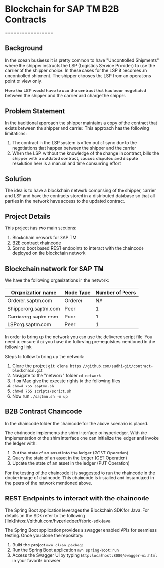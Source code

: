 # Blockchain for SAP TM B2B Contracts
=================

## Background

In the ocean business it is pretty common to have "Uncontrolled Shipments" where the shipper instructs the LSP (Logistics Service Provider) to use the carrier of the shipper choice. In these cases for the LSP it becomes an uncontrolled shipment. The shipper chooses the LSP from an operations point of view only.

Here the LSP would have to use the contract that has been negotiated between the shipper and the carrier and charge the shipper.

## Problem Statement

In the traditional approach the shipper maintains a copy of the contract that exists between the shipper and carrier. This approach has the following limitations:
1. The contract in the LSP system is often out of sync due to the negotiations that happen between the shipper and the carrier
2. When the LSP, without the knowledge of the change in contract, bills the shipper with a outdated contract, causes disputes and dispute resolution here is a manual and time consuming effort

## Solution

The idea is to have a blockchain network comprising of the shipper, carrier and LSP and have the contracts stored in a distributed database so that all parties in the network have access to the updated contract.

## Project Details

This project has two main sections:
1. Blockchain network for SAP TM
2. B2B contract chaincode
3. Spring boot based REST endpoints to interact with the chaincode deployed on the blockchain network

## Blockchain network for SAP TM

We have the following organizations in the network:

| Organization name    | Node Type | Number of Peers |
|----------------------|-----------|-----------------|
| Orderer.saptm.com    | Orderer   | NA              |
| Shipperorg.saptm.com | Peer      | 1               |
| Carrierorg.saptm.com | Peer      | 1               |
| LSPorg.saptm.com     | Peer      | 1               |

In order to bring up the network you can use the delivered script file. You need to ensure that you have the following pre-requisites mentioned in the following [link](https://hyperledger-fabric.readthedocs.io/en/latest/prereqs.html)

Steps to follow to bring up the network:
1. Clone the project `git clone https://github.com/sudhi-git/contract-blockchain.git`
2. Navigate to the "network" folder `cd network`
3. If on Mac give the execute rights to the following files
  1. `chmod 755 saptmn.sh`
  2. `chmod 755 scripts/script.sh`
4. Now run `./saptmn.sh -m up`

## B2B Contract Chaincode

In the chaincode folder the chaincode for the above scenario is placed.

The chaincode implements the shim interface of hyperledger. With the implementation of the shim interface one can initialize the ledger and invoke the ledger with:

1. Put the state of an asset into the ledger (POST Operation)
2. Query the state of an asset in the ledger (GET Operation)
3. Update the state of an asset in the ledger (PUT Operation)

For the testing of the chaincode it is suggested to run the chaincode in the docker image of chaincode. This chaincode is installed and instantiated in the peers of the network mentioned above.

## REST Endpoints to interact with the chaincode

The Spring Boot application leverages the Blockchain SDK for Java. For details on the SDK refer to the following [link]https://github.com/hyperledger/fabric-sdk-java

The Spring Boot application provides a swagger enabled APIs for seamless testing. Once you clone the repository:
1. Build the project `mvn clean package`
2. Run the Spring Boot application `mvn spring-boot:run`
3. Access the Swagger UI by typing `http:localhost:8080/swagger-ui.html` in your favorite browser
